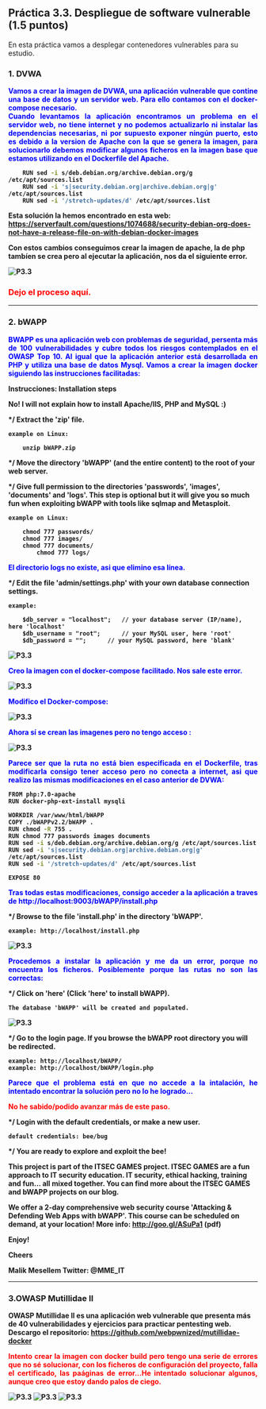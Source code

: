 ## Práctica 3.3. Despliegue de software vulnerable (1.5 puntos)
En esta práctica vamos a desplegar contenedores vulnerables para su estudio.

### 1. DVWA  

<p style="color:blue; text-align:justify;"><b>
Vamos a crear la imagen de DVWA, una aplicación vulnerable que contine una base de datos y un servidor web. Para ello contamos con el docker-compose necesario.<br>
Cuando levantamos la aplicación encontramos un problema en el servidor web, no tiene internet y no podemos actualizarlo ni instalar las dependencias necesarias, ni por supuesto exponer ningún puerto, esto es debido a la version de Apache con la que se genera la imagen, para solucionarlo debemos modificar algunos ficheros en la imagen base que estamos utilizando en el Dockerfile del Apache.


```bash
    RUN sed -i s/deb.debian.org/archive.debian.org/g /etc/apt/sources.list
    RUN sed -i 's|security.debian.org|archive.debian.org|g' /etc/apt/sources.list 
    RUN sed -i '/stretch-updates/d' /etc/apt/sources.list
```
Esta solución la hemos encontrado en esta web: 
https://serverfault.com/questions/1074688/security-debian-org-does-not-have-a-release-file-on-with-debian-docker-images

Con estos cambios conseguimos crear la imagen de apache, la de php tambíen se crea pero al ejecutar la aplicación, nos da el siguiente error.

![P3.3](capturas/1.png)

### <p style="color:red; text-align:justify;"><b> Dejo el proceso aquí.

_________


### 2. bWAPP 
<p style="color:blue; text-align:justify;"><b>BWAPP es una aplicación web con problemas de seguridad, persenta más de 100 vulnerabilidades y cubre todos los riesgos contemplados en el OWASP Top 10. Al igual que la aplicación anterior está desarrollada en PHP y utiliza una base de datos Mysql.
Vamos a crear la imagen docker siguiendo las instrucciones facilitadas:

Instrucciones:
Installation steps


No! I will not explain how to install Apache/IIS, PHP and MySQL :)

*/ Extract the 'zip' file.

	example on Linux:

		unzip bWAPP.zip

*/ Move the directory 'bWAPP' (and the entire content) to the root of your web server.

*/ Give full permission to the directories 'passwords', 'images', 'documents' and 'logs'. 
   This step is optional but it will give you so much fun when exploiting bWAPP with tools like sqlmap and Metasploit.

	example on Linux:

		chmod 777 passwords/
		chmod 777 images/
		chmod 777 documents/
            chmod 777 logs/
		
<p style="color:blue; text-align:justify;"><b>El directorio logs no existe, asi que elimino esa línea.
        
        

*/ Edit the file 'admin/settings.php' with your own database connection settings.

	example:

		$db_server = "localhost"; 	// your database server (IP/name), here 'localhost'
		$db_username = "root";		// your MySQL user, here 'root'
		$db_password = "";		// your MySQL password, here 'blank'

![P3.3](capturas/2.png)

<p style="color:blue; text-align:justify;"><b>Creo la imagen con el docker-compose facilitado. Nos sale este error. 

![P3.3](capturas/3.png)


<p style="color:blue; text-align:justify;"><b>Modifico el Docker-compose:

![P3.3](capturas/5.png)

<p style="color:blue; text-align:justify;"><b>Ahora sí se crean las imagenes pero no tengo acceso :

![P3.3](capturas/4.png)

<p style="color:blue; text-align:justify;"><b>Parece ser que la ruta no está bien especificada en el Dockerfile, tras modificarla consigo tener acceso pero no conecta a internet, asi que realizo las mismas modificaciones en el caso anterior de DVWA:

```bash
FROM php:7.0-apache
RUN docker-php-ext-install mysqli

WORKDIR /var/www/html/bWAPP
COPY ./bWAPPv2.2/bWAPP .
RUN chmod -R 755 .
RUN chmod 777 passwords images documents 
RUN sed -i s/deb.debian.org/archive.debian.org/g /etc/apt/sources.list
RUN sed -i 's|security.debian.org|archive.debian.org|g' /etc/apt/sources.list 
RUN sed -i '/stretch-updates/d' /etc/apt/sources.list

EXPOSE 80

```
<p style="color:blue; text-align:justify;"><b>Tras todas estas modificaciones, consigo acceder a la aplicación a traves de http://localhost:9003/bWAPP/install.php

*/ Browse to the file 'install.php' in the directory 'bWAPP'.

	example: http://localhost/install.php

![P3.3](capturas/6.png)

<p style="color:blue; text-align:justify;"><b>Procedemos a instalar la aplicación y me da un error, porque no encuentra los ficheros. Posiblemente porque las rutas no son las correctas:

*/ Click on 'here' (Click 'here' to install bWAPP).

	The database 'bWAPP' will be created and populated.


![P3.3](capturas/7.png)

*/ Go to the login page. If you browse the bWAPP root directory you will be redirected.

	example: http://localhost/bWAPP/
	example: http://localhost/bWAPP/login.php

<p style="color:blue; text-align:justify;"><b>Parece que  el problema está en que no accede a la intalación, he intentado encontrar la solución pero no lo he logrado... 
<p style="color:red; text-align:justify;"><b>No he sabido/podido avanzar más de este paso.


*/ Login with the default credentials, or make a new user.

	default credentials: bee/bug

*/ You are ready to explore and exploit the bee!


This project is part of the ITSEC GAMES project. ITSEC GAMES are a fun approach to IT security education. 
IT security, ethical hacking, training and fun... all mixed together.
You can find more about the ITSEC GAMES and bWAPP projects on our blog.

We offer a 2-day comprehensive web security course 'Attacking & Defending Web Apps with bWAPP'.
This course can be scheduled on demand, at your location!
More info: http://goo.gl/ASuPa1 (pdf)

Enjoy!

Cheers

Malik Mesellem
Twitter: @MME_IT

_________________________

### 3.OWASP Mutillidae II
OWASP Mutillidae II es una aplicación web vulnerable que presenta más de 40 vulnerabilidades y ejercicios para practicar pentesting web.
Descargo el repositorio: https://github.com/webpwnized/mutillidae-docker

<p style="color:red; text-align:justify;"><b>Intento crear la imagen  con docker build pero tengo una serie de errores que no sé solucionar, con los ficheros de configuración del proyecto, falla el certificado, las paáginas de error...He intentado solucionar algunos, aunque creo que estoy dando palos de ciego.

![P3.3](capturas/9.png)
![P3.3](capturas/10.png)
![P3.3](capturas/11.png)